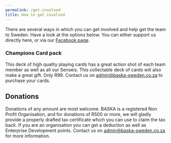 ```yaml
---
permalink: /get-involved
title: How to get involved
---
```


There are several ways in which you can get involved and help get the team to
Sweden. Have a look at the options below. You can either support us directly
here, or via our [Facebook page](https://www.facebook.com/Baska-Sweden-2018-1427271897380852).

### Champions Card pack
This deck of high quality playing cards has a great action shot of each team
member as well as all our Senseis. This collectable deck of cards will also
make a great gift. Only R99. Contact us on [admin@baska-sweden.co.za](mailto:admin@baska-sweden.co.za) to purchase your cards.

<!--
### Supporter's Pack
Includes: Deck of Champions Cards, a T-Shirt & a Cap
<br>R500

### Ticket to the [Night of Champions](events)
R1000 per person

### Sponser a page in our book
R100 per page

### Buy a Book of the team
R200
-->

## Donations
Donations of any amount are most welcome. BASKA is a registered Non Profit
Organisation, and for donations of R500 or more, we will gladly provide a
properly drafted tax certificate which you can use to claim the tax back. If
you are an organisation you can get a deduction as well as Enterprise
Development points. Contact us on [admin@baska-sweden.co.za](mailto:admin@baska-sweden.co.za) for more information.

<!--
[Donate](donate){: .btn .btn--success}
-->
